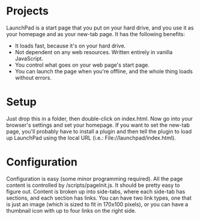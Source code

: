 # Projects

LaunchPad is a start page that you put on your hard drive, and you use it as your homepage and as your new-tab page.  It has the following benefits:
* It loads fast, because it's on your hard drive.
* Not dependent on any web resources.  Written entirely in vanilla JavaScript.
* You control what goes on your web page's start page.
* You can launch the page when you're offline, and the whole thing loads without errors.  

# Setup

Just drop this in a folder, then double-click on index.html.  Now go into your browser's settings and set your homepage.  If you want to set the new-tab page, you'll probably have to install a plugin and then tell the plugin to load up LaunchPad using
the local URL (i.e.: File://launchpad/index.html).

# Configuration

Configuration is easy (some minor programming required).  All the page content is controlled by /scripts/pageInit.js.  It should be pretty easy to figure out.  Content is broken up into side-tabs, where each side-tab has sections, and each section has links.  You can have two link types, one that is just an image (which is sized to fit in 170x100 pixels), or you can have a thumbnail icon with up to four links on the right side.


